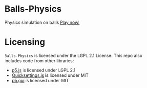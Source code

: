 # Balls-Physics
Physics simulation on balls
[Play now!](https://akosseres.github.io/BallPhysics/)

# Licensing
`Balls-Physics` is licensed under the LGPL 2.1 License.
This repo also includes code from other libraries:
* [p5.js](https://github.com/processing/p5.js) is licensed under LGPL 2.1
* [Quicksettings.js](https://github.com/bit101/quicksettings) is licensed under MIT
* [p5.gui](https://github.com/bitcraftlab/p5.gui) is licensed under MIT
